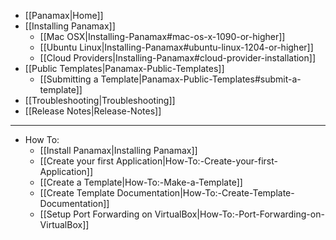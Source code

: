 * [[Panamax|Home]]
* [[Installing Panamax]]
  * [[Mac OSX|Installing-Panamax#mac-os-x-1090-or-higher]]
  * [[Ubuntu Linux|Installing-Panamax#ubuntu-linux-1204-or-higher]]
  * [[Cloud Providers|Installing-Panamax#cloud-provider-installation]] 
* [[Public Templates|Panamax-Public-Templates]]
  * [[Submitting a Template|Panamax-Public-Templates#submit-a-template]]
* [[Troubleshooting|Troubleshooting]]
* [[Release Notes|Release-Notes]]

***

* How To:
  * [[Install Panamax|Installing Panamax]]
  * [[Create your first Application|How-To:-Create-your-first-Application]]
  * [[Create a Template|How-To:-Make-a-Template]]
  * [[Create Template Documentation|How-To:-Create-Template-Documentation]]
  * [[Setup Port Forwarding on VirtualBox|How-To:-Port-Forwarding-on-VirtualBox]]
